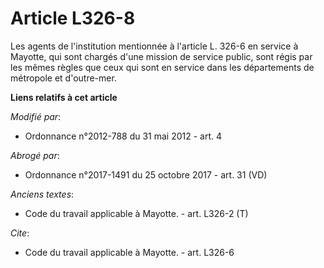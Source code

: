 # Article L326-8

Les agents de l'institution mentionnée à l'article L. 326-6 en service à Mayotte, qui sont chargés d'une mission de service
public, sont régis par les mêmes règles que ceux qui sont en service dans les départements de métropole et d'outre-mer.

**Liens relatifs à cet article**

_Modifié par_:

  - Ordonnance n°2012-788 du 31 mai 2012 - art. 4

_Abrogé par_:

  - Ordonnance n°2017-1491 du 25 octobre 2017 - art. 31 (VD)

_Anciens textes_:

  - Code du travail applicable à Mayotte. - art. L326-2 (T)

_Cite_:

  - Code du travail applicable à Mayotte. - art. L326-6
